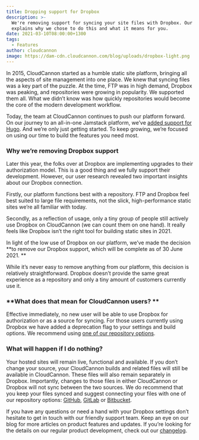 ```yaml
---
title: Dropping support for Dropbox
description: >-
  We're removing support for syncing your site files with Dropbox. Our article
  explains why we chose to do this and what it means for you.
date: 2021-03-10T08:00:00+1300
tags:
  - Features
author: cloudcannon
image: https://dam-cdn.cloudcannon.com/blog/uploads/dropbox-light.png
---
```

In 2015, CloudCannon started as a humble static site platform, bringing all the aspects of site management into one place. We knew that syncing files was a key part of the puzzle. At the time, FTP was in high demand, Dropbox was peaking, and repositories were growing in popularity. We supported them all. What we didn’t know was how quickly repositories would become the core of the modern development workflow. 

Today, the team at CloudCannon continues to push our platform forward. On our journey to an all-in-one Jamstack platform, we’ve [added support for Hugo](https://cloudcannon.com/blog/hugo-support-in-cloudcannon/). And we’re only just getting started. To keep growing, we’re focused on using our time to build the features you need most. 

### **Why we’re removing Dropbox support**

Later this year, the folks over at Dropbox are implementing upgrades to their authorization model. This is a good thing and we fully support their development. However, our user research revealed two important insights about our Dropbox connection. 

Firstly, our platform functions best with a repository. FTP and Dropbox feel best suited to large file requirements, not the slick, high-performance static sites we’re all familiar with today. 

Secondly, as a reflection of usage, only a tiny group of people still actively use Dropbox on CloudCannon (we can count them on one hand). It really feels like Dropbox isn’t the right tool for building static sites in 2021.

In light of the low use of Dropbox on our platform, we’ve made the decision **to remove our Dropbox support, which will be complete as of 30 June 2021. **

While it’s never easy to remove anything from our platform, this decision is relatively straightforward. Dropbox doesn’t provide the same great experience as a repository and only a tiny amount of customers currently use it. 

### **What does that mean for CloudCannon users? **

Effective immediately, no new user will be able to use Dropbox for authorization or as a source for syncing. For those users currently using Dropbox we have added a deprecation flag to your settings and build options. We recommend using [one of our repository options](https://cloudcannon.com/documentation/sync/#introduction). 

### **What will happen if I do nothing?**

Your hosted sites will remain live, functional and available. If you don’t change your source, your CloudCannon builds and related files will still be available in CloudCannon. These files will also remain separately in Dropbox. Importantly, changes to those files in either CloudCannon or Dropbox will not sync between the two sources. We do recommend that you keep your files synced and suggest connecting your files with one of our repository options: [GitHub](https://github.com/), [GitLab](https://about.gitlab.com/) or [Bitbucket](https://bitbucket.org/).

If you have any questions or need a hand with your Dropbox settings don’t hesitate to get in touch with our friendly support team. Keep an eye on our blog for more articles on product features and updates. If you’re looking for the details on our regular product development, check out our [changelog](https://cloudcannon.com/changelog/). 
